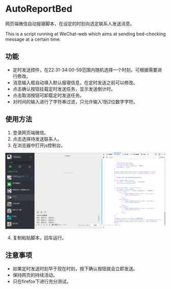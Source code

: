 # AutoReportBed

网页端微信自动报寝脚本，在设定的时刻向选定联系人发送消息。

This is a script running at WeChat-web which aims at sending bed-checking message at a certain time.

## 功能

+ 定时发送控件，在22:31-34:00-59范围内随机选择一个时刻，可根据需要进行修改。
+ 消息输入框自动填入默认报寝信息，在定时发送之前可以修改。
+ 点击确认按钮挂载定时发送任务，显示发送倒计时。
+ 点击取消按钮可卸载定时发送任务。
+ 对时间的输入进行了字符串过滤，只允许输入1到2位数字字符。

## 使用方法

1. 登录网页端微信。
2. 点击选择待发送联系人。
3. 在浏览器中打开js控制台。

![运行效果](https://github.com/RSencoder/AutoReportBed/blob/master/%E8%BF%90%E8%A1%8C%E7%BB%93%E6%9E%9C1.png)

4. 复制粘贴脚本，回车运行。

## 注意事项

+ 如果定时发送时刻早于现在时刻，按下确认按钮就会立即发送。
+ 保持网页的持续活动。
+ 只在firefox下进行充分测试。

